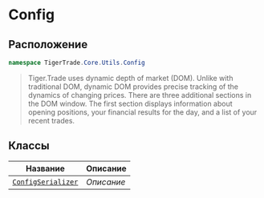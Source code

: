 
# Config
## Расположение
```csharp    
namespace TigerTrade.Core.Utils.Config
```
> Tiger.Trade uses dynamic depth of market (DOM). Unlike with traditional DOM, dynamic DOM provides precise tracking of the dynamics of changing prices. There are three additional sections in the DOM window. The first section displays information about opening positions, your financial results for the day, and a list of your recent trades.


## Классы
| Название | Описание |
| --- | --- |
| [`ConfigSerializer`](./Config/ConfigSerializer.cs.md) | *Описание* |
